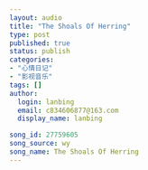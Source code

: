 ```yaml
---
layout: audio
title: "The Shoals Of Herring"
type: post
published: true
status: publish
categories:
- "心情日记"
- "影视音乐"
tags: []
author:
  login: lanbing
  email: c834606877@163.com
  display_name: lanbing

song_id: 27759605
song_source: wy
song_name: The Shoals Of Herring
---
```




